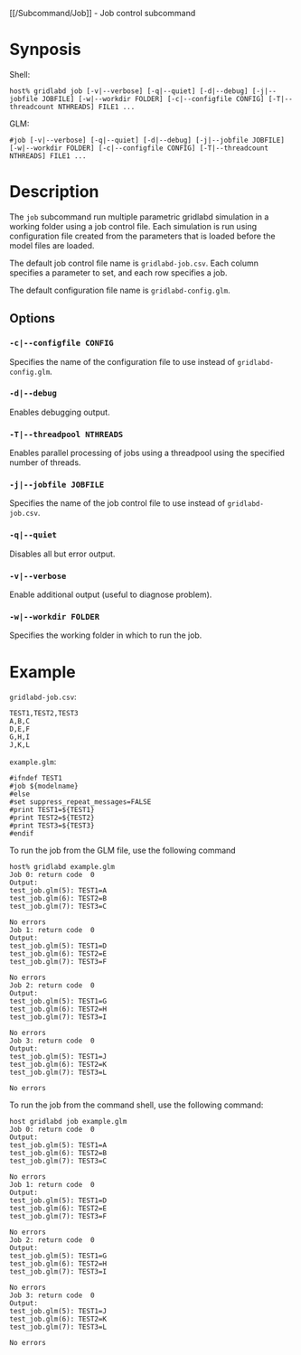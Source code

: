 [[/Subcommand/Job]] - Job control subcommand

# Synposis

Shell:

~~~
host% gridlabd job [-v|--verbose] [-q|--quiet] [-d|--debug] [-j|--jobfile JOBFILE] [-w|--workdir FOLDER] [-c|--configfile CONFIG] [-T|--threadcount NTHREADS] FILE1 ...
~~~

GLM:

~~~
#job [-v|--verbose] [-q|--quiet] [-d|--debug] [-j|--jobfile JOBFILE] [-w|--workdir FOLDER] [-c|--configfile CONFIG] [-T|--threadcount NTHREADS] FILE1 ...
~~~

# Description

The `job` subcommand run multiple parametric gridlabd simulation in a working folder using a job control file.  Each simulation is run using configuration file created from the parameters that is loaded before the model files are loaded.

The default job control file name is `gridlabd-job.csv`. Each column specifies a parameter to set, and each row specifies a job.  

The default configuration file name is `gridlabd-config.glm`.

## Options

### `-c|--configfile CONFIG`

Specifies the name of the configuration file to use instead of `gridlabd-config.glm`.

### `-d|--debug`

Enables debugging output.

### `-T|--threadpool NTHREADS`

Enables parallel processing of jobs using a threadpool using the specified number of threads.

### `-j|--jobfile JOBFILE`

Specifies the name of the job control file to use instead of `gridlabd-job.csv`.

### `-q|--quiet`

Disables all but error output.

### `-v|--verbose`

Enable additional output (useful to diagnose problem).

### `-w|--workdir FOLDER`

Specifies the working folder in which to run the job.

# Example

`gridlabd-job.csv`:
~~~
TEST1,TEST2,TEST3
A,B,C
D,E,F
G,H,I
J,K,L
~~~

`example.glm`:
~~~
#ifndef TEST1
#job ${modelname}
#else
#set suppress_repeat_messages=FALSE
#print TEST1=${TEST1}
#print TEST2=${TEST2}
#print TEST3=${TEST3}
#endif
~~~

To run the job from the GLM file, use the following command
~~~
host% gridlabd example.glm
Job 0: return code  0
Output:
test_job.glm(5): TEST1=A
test_job.glm(6): TEST2=B
test_job.glm(7): TEST3=C

No errors
Job 1: return code  0
Output:
test_job.glm(5): TEST1=D
test_job.glm(6): TEST2=E
test_job.glm(7): TEST3=F

No errors
Job 2: return code  0
Output:
test_job.glm(5): TEST1=G
test_job.glm(6): TEST2=H
test_job.glm(7): TEST3=I

No errors
Job 3: return code  0
Output:
test_job.glm(5): TEST1=J
test_job.glm(6): TEST2=K
test_job.glm(7): TEST3=L

No errors
~~~

To run the job from the command shell, use the following command:
~~~
host gridlabd job example.glm
Job 0: return code  0
Output:
test_job.glm(5): TEST1=A
test_job.glm(6): TEST2=B
test_job.glm(7): TEST3=C

No errors
Job 1: return code  0
Output:
test_job.glm(5): TEST1=D
test_job.glm(6): TEST2=E
test_job.glm(7): TEST3=F

No errors
Job 2: return code  0
Output:
test_job.glm(5): TEST1=G
test_job.glm(6): TEST2=H
test_job.glm(7): TEST3=I

No errors
Job 3: return code  0
Output:
test_job.glm(5): TEST1=J
test_job.glm(6): TEST2=K
test_job.glm(7): TEST3=L

No errors
~~~
